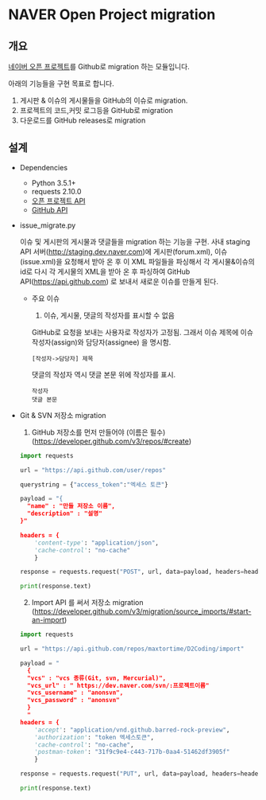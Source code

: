 # NAVER Open Project migration
## 개요
 [네이버 오픈 프로젝트](http://dev.naver.com/projects)를 Github로 migration 하는 모듈입니다.

 아래의 기능들을 구현 목표로 합니다.
 1. 게시판 & 이슈의 게시물들을 GitHub의 이슈로 migration.
 2. 프로젝트의 코드,커밋 로그등을 GitHub로 migration
 3. 다운로드를 GitHub releases로 migration

## 설계
* Dependencies
  * Python 3.5.1+
  * requests 2.10.0
  * [오픈 프로젝트 API](http://dev.naver.com/projects/nforge/wiki/APIGuide)
  * [GitHub API](https://developer.github.com/v3/)
* issue_migrate.py

  이슈 및 게시판의 게시물과 댓글들을 migration 하는 기능을 구현.
  사내 staging API 서버(http://staging.dev.naver.com)에 게시판(forum.xml), 이슈(issue.xml)을 요청해서 받아 온
  후 이 XML 파일들을 파싱해서 각 게시물&이슈의 id로 다시 각 게시물의 XML을 받아
  온 후 파싱하여 GitHub API(https://api.github.com) 로 보내서 새로운 이슈를 만들게 된다.

  * 주요 이슈
    1. 이슈, 게시물, 댓글의 작성자를 표시할 수 없음

      GitHub로 요청을 보내는 사용자로 작성자가 고정됨. 그래서 이슈 제목에
      이슈 작성자(assign)와 담당자(assignee) 을 명시함.
      ```
      [작성자->담당자] 제목
      ```
      댓글의 작성자 역시 댓글 본문 위에 작성자를 표시.
      ```
      작성자
      댓글 본문
      ```

* Git & SVN 저장소 migration
  1. GitHub 저장소를 먼저 만들어야 (이름은 필수)
  (https://developer.github.com/v3/repos/#create)

    ```python
    import requests

    url = "https://api.github.com/user/repos"

    querystring = {"access_token":"엑세스 토큰"}

    payload = "{
      "name" : "만들 저장소 이름",
      "description" : "설명"
    }"

    headers = {
        'content-type': "application/json",
        'cache-control': "no-cache"
        }

    response = requests.request("POST", url, data=payload, headers=headers, params=querystring)

    print(response.text)
    ```
  2. Import API 를 써서 저장소 migration
  (https://developer.github.com/v3/migration/source_imports/#start-an-import)

    ```python
    import requests

    url = "https://api.github.com/repos/maxtortime/D2Coding/import"

    payload = "
      {
      "vcs" : "vcs 종류(Git, svn, Mercurial)",
      "vcs_url" : " https://dev.naver.com/svn/:프로젝트이름"
      "vcs_username" : "anonsvn",
      "vcs_password" : "anonsvn"
      }
      "
    headers = {
        'accept': "application/vnd.github.barred-rock-preview",
        'authorization': "token 엑세스토큰",
        'cache-control': "no-cache",
        'postman-token': "31f9c9e4-c443-717b-0aa4-51462df3905f"
        }

    response = requests.request("PUT", url, data=payload, headers=headers)

    print(response.text)
    ```
    
